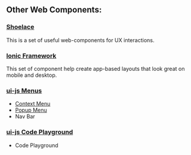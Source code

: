 ## Other Web Components:

### [Shoelace](https://github.com/shoelace-style/shoelace)
This is a set of useful web-components for UX interactions.

### [Ionic Framework](https://ionicframework.com/docs/api)
This set of component help create app-based layouts that look great on mobile and desktop.

### [ui-js Menus](https://github.com/ui-js/web-components)
* [Context Menu](http://uijs.io/guides/context-menu)
* [Popup Menu](http://uijs.io/guides/popup-menu)
* Nav Bar 

### [ui-js Code Playground](https://github.com/ui-js/code-playground)
* Code Playground
